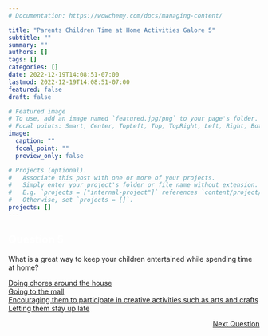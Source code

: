```yaml
---
# Documentation: https://wowchemy.com/docs/managing-content/

title: "Parents Children Time at Home Activities Galore 5"
subtitle: ""
summary: ""
authors: []
tags: []
categories: []
date: 2022-12-19T14:08:51-07:00
lastmod: 2022-12-19T14:08:51-07:00
featured: false
draft: false

# Featured image
# To use, add an image named `featured.jpg/png` to your page's folder.
# Focal points: Smart, Center, TopLeft, Top, TopRight, Left, Right, BottomLeft, Bottom, BottomRight.
image:
  caption: ""
  focal_point: ""
  preview_only: false

# Projects (optional).
#   Associate this post with one or more of your projects.
#   Simply enter your project's folder or file name without extension.
#   E.g. `projects = ["internal-project"]` references `content/project/deep-learning/index.md`.
#   Otherwise, set `projects = []`.
projects: []
---
```

<div class="quizbox">
<h2 style="color: #ffffff;">Question 5</h2>
<p>What is a great way to keep your children entertained while spending time at home?</p>

<div id="quizbox-question" class="quizbox-question" onclick="document.getElementById('hidden-answer').style.display='block';"><a href="#quizbox-question">Doing chores around the house</a></div>
<div id="quizbox-question" class="quizbox-question" onclick="document.getElementById('hidden-answer').style.display='block';"><a href="#quizbox-question">Going to the mall</a></div>
<div id="quizbox-question" class="quizbox-question-c" onclick="document.getElementById('hidden-answer').style.display='block';"><a href="#quizbox-question">Encouraging them to participate in creative activities such as arts and crafts</a></div>
<div id="quizbox-question" class="quizbox-question" onclick="document.getElementById('hidden-answer').style.display='block';"><a href="#quizbox-question">Letting them stay up late</a></div>

<div ID="hidden-answer" style="display:none;">The correct answer is Encouraging them to participate in creative activities such as arts and crafts. Creative activities are a great way to help children learn new skills and pass time.</div>

<p style="text-align: right;"><a href="/parents-children-time-at-home-activities-galore-5/" class="btn btn-primary btn-lg mb-md-1">Next Question <i class="fa-solid fa-arrow-right"></i></a></p>
</div>
